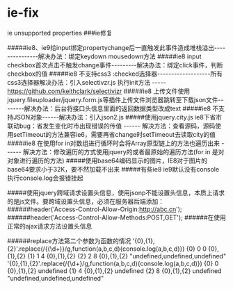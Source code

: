 # ie-fix
ie unsupported properties
###ie修复

#####ie8、ie9给input绑定propertychange后一直触发此事件造成堆栈溢出---------------解决办法：绑定keydown mousedown方法
#####ie8 input checkbox首次点击不触发change事件---------解决办法：绑定click事件，判断checkbox的值
#####ie8 不支持css3 :checked选择器-------------------所有css3选择器解决办法：引入selectivzr.js 执行init方法 -----https://github.com/keithclark/selectivizr
#####ie8 上传文件使用jquery.fileuploader/jquery.form.js等插件上传文件浏览器跳转至下载json文件--------解决办法：后台将接口头信息里面的返回数据类型改成text
#####ie8 不支持JSON对象------解决办法：引入json2.js
#####使用jquery.city.js ie8下省市联动bug：省发生变化时市出现错误的传值 ------ 解决方法：查看源码，源码使用setTimeout的方法兼容ie6，需要再省change时setTimeout去读取city的值
#####ie8 在使用for in对数组进行循环时会将Array原型链上的方法也遍历出来 ------ 解决方法：修改遍历的方式使用jquery的或者最原始的遍历方法(for in 是对对象进行遍历的方法)
#####使用base64编码显示的图片，IE8对于图片的base64要求小于32K，要不然加载不出来
#####有些ie8 ie9默认没有console  执行console.log会报错挂起

#####使用jquery跨域请求设置头信息，使用jsonp不能设置头信息，本质上请求的是js文件。要跨域设置头信息，必须在服务器后端添加：
      ######header('Access-Control-Allow-Origin:http://abc.cn');
      ######header('Access-Control-Allow-Methods:POST,GET');
      ######在使用正常的ajax请求方法设置头信息




######replace方法第二个参数为函数的情况
'{0},{1},{2}'.replace(/\{(\d+)\}/g,function(a,b,c,d){console.log(a,b,c,d)})
{0} 0 0 {0},{1},{2}
{1} 1 4 {0},{1},{2}
{2} 2 8 {0},{1},{2}
"undefined,undefined,undefined"
'{0},{1},{2}'.replace(/\{\d+\}/g,function(a,b,c,d){console.log(a,b,c,d)})
{0} 0 {0},{1},{2} undefined
{1} 4 {0},{1},{2} undefined
{2} 8 {0},{1},{2} undefined
"undefined,undefined,undefined"